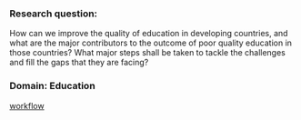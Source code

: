 ### Research question:

How can we improve the quality of education in developing countries, and what are the major contributors to the outcome of poor quality education in those countries? What major steps shall be taken to tackle the challenges and fill the gaps that they are facing?

### Domain: Education

<a href="./github/workflows">workflow</a>
